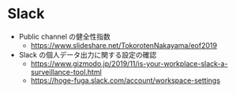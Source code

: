# Slack

- Public channel の健全性指数
  - <https://www.slideshare.net/TokorotenNakayama/eof2019>
- Slack の個人データ出力に関する設定の確認
  - <https://www.gizmodo.jp/2019/11/is-your-workplace-slack-a-surveillance-tool.html>
  - <https://hoge-fuga.slack.com/account/workspace-settings>
